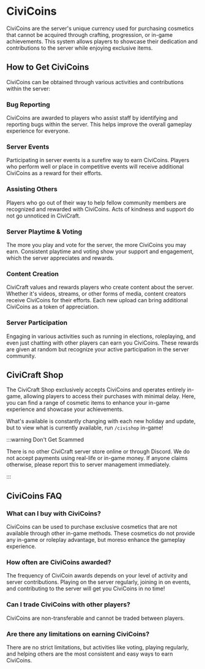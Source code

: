 # CiviCoins

CiviCoins are the server's unique currency used for purchasing cosmetics that cannot be acquired through crafting, progression, or in-game achievements. This system allows players to showcase their dedication and contributions to the server while enjoying exclusive items.

## How to Get CiviCoins

CiviCoins can be obtained through various activities and contributions within the server:

### Bug Reporting
CiviCoins are awarded to players who assist staff by identifying and reporting bugs within the server. This helps improve the overall gameplay experience for everyone.

### Server Events
Participating in server events is a surefire way to earn CiviCoins. Players who perform well or place in competitive events will receive additional CiviCoins as a reward for their efforts.

### Assisting Others
Players who go out of their way to help fellow community members are recognized and rewarded with CiviCoins. Acts of kindness and support do not go unnoticed in CiviCraft.

### Server Playtime & Voting
The more you play and vote for the server, the more CiviCoins you may earn. Consistent playtime and voting show your support and engagement, which the server appreciates and rewards.

### Content Creation
CiviCraft values and rewards players who create content about the server. Whether it's videos, streams, or other forms of media, content creators receive CiviCoins for their efforts. Each new upload can bring additional CiviCoins as a token of appreciation.

### Server Participation
Engaging in various activities such as running in elections, roleplaying, and even just chatting with other players can earn you CiviCoins. These rewards are given at random but recognize your active participation in the server community.

## CiviCraft Shop

The CiviCraft Shop exclusively accepts CiviCoins and operates entirely in-game, allowing players to access their purchases with minimal delay. Here, you can find a range of cosmetic items to enhance your in-game experience and showcase your achievements.

What's available is constantly changing with each new holiday and update, but to view what is currently available, run `/civishop` in-game!

:::warning Don't Get Scammed

There is no other CiviCraft server store online or through Discord. We do not accept payments using real-life or in-game money. If anyone claims otherwise, please report this to server management immediately.

:::

## CiviCoins FAQ

### What can I buy with CiviCoins?
CiviCoins can be used to purchase exclusive cosmetics that are not available through other in-game methods. These cosmetics do not provide any in-game or roleplay advantage, but moreso enhance the gameplay experience.

### How often are CiviCoins awarded?
The frequency of CiviCoin awards depends on your level of activity and server contributions. Playing on the server regularly, joining in on events, and contributing to the server will get you CiviCoins in no time!

### Can I trade CiviCoins with other players?
CiviCoins are non-transferable and cannot be traded between players.

### Are there any limitations on earning CiviCoins?
There are no strict limitations, but activities like voting, playing regularly, and helping others are the most consistent and easy ways to earn CiviCoins.

